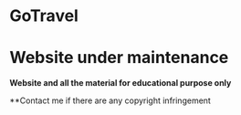 # GoTravel

# Website under maintenance

**Website and all the material for educational purpose only**

**Contact me if there are any copyright infringement
